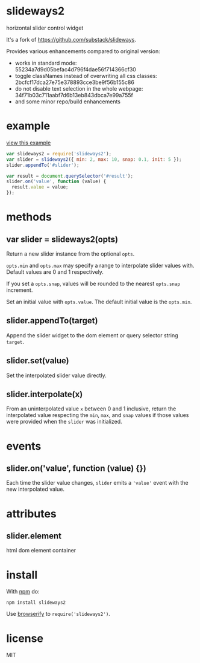 # slideways2

horizontal slider control widget

It's a fork of https://github.com/substack/slideways.

Provides various enhancements compared to original version:
- works in standard mode: 55234a7d9d05befac4d796f4dae56f714366cf30
- toggle classNames instead of overwriting all css classes: 2bcfcf17dca27e75e378893cce3be9f56b155c86
- do not disable text selection in the whole webpage: 34f71b03c711aabf7d6b13eb843dbca7e99a755f
- and some minor repo/build enhancements
 
# example

[view this example](http://substack.net/projects/slideways2/)

``` js
var slideways2 = require('slideways2');
var slider = slideways2({ min: 2, max: 10, snap: 0.1, init: 5 });
slider.appendTo('#slider');

var result = document.querySelector('#result');
slider.on('value', function (value) {
  result.value = value;
});
```

# methods

## var slider = slideways2(opts)

Return a new slider instance from the optional `opts`.

`opts.min` and `opts.max` may specify a range to interpolate slider values with.
Default values are 0 and 1 respectively.

If you set a `opts.snap`, values will be rounded to the nearest `opts.snap`
increment.

Set an initial value with `opts.value`. The default initial value is the
`opts.min`.

## slider.appendTo(target)

Append the slider widget to the dom element or query selector string `target`.

## slider.set(value)

Set the interpolated slider value directly.

## slider.interpolate(x)

From an uninterpolated value `x` between 0 and 1 inclusive, return the
interpolated value respecting the `min`, `max`, and `snap` values if those
values were provided when the `slider` was initialized.

# events

## slider.on('value', function (value) {})

Each time the slider value changes, `slider` emits a `'value'` event with the
new interpolated value.

# attributes

## slider.element

html dom element container

# install

With [npm](https://npmjs.org) do:

```
npm install slideways2
```

Use [browserify](http://browserify.org) to `require('slideways2')`.

# license

MIT

